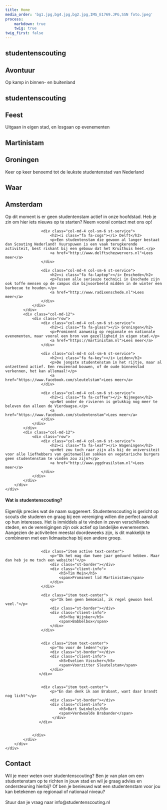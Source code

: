 ```yaml
---
title: Home
media_order: 'bg1.jpg,bg4.jpg,bg2.jpg,IMG_E1769.JPG,SSN foto.jpeg'
process:
    markdown: true
    twig: true
twig_first: false
---
```


<!-- SLIDER -->
<section id="slider">
    <div id="home-carousel" class="carousel slide" data-ride="carousel">
        <div class="carousel-inner">
            <div class="item active" style="background-image: url({{ page.media['bg1.jpg'].url }}">
                <div class="carousel-caption container">
                    <div class="row">
                        <div class="col-sm-7">
                            <h1>studentenscouting</h1>
                            <h2>Avontuur</h2>
                            <p>Op kamp in binnen- en buitenland</p>
                        </div>
                    </div>
                </div>
            </div>
            <div class="item" style="background-image: url({{ page.media['bg2.jpg'].url }})">
                <div class="carousel-caption container">
                    <div class="row">
                        <h1>studentenscouting</h1>
                        <h2>Feest</h2>
                        <p>Uitgaan in eigen stad, en losgaan op evenementen</p>
                    </div>
                </div>
            </div>
            <div class="item" style="background-image: url({{ page.media['bg4.jpg'].url }})">
                <div class="carousel-caption container">
                    <div class="row">
                        <h1>Martinistam</h1>
                        <h2>Groningen</h2>
                        <p>Keer op keer benoemd tot de leukste studentenstad van Nederland</p>
                    </div>
                </div>
            </div>
            <a class="home-carousel-left" href="#home-carousel" data-slide="prev"><i class="fa fa-angle-left"></i></a>
            <a class="home-carousel-right" href="#home-carousel" data-slide="next"><i class="fa fa-angle-right"></i></a>
        </div>
    </div> <!--/#home-carousel-->
</section>
<!-- /SLIDER -->

<!-- SERVICES -->
<section id="services">
    <div class="container">
        <div class="row">
            <div class="col-md-12">
                <div class="section-title">
                    <h1>Waar</h1>
                    <span class="st-border"></span>
                </div>
            </div>
            <div class="col-md-12">
                <div class="row">
                    <div class="col-md-4 col-sm-6 st-service">
                        <h2><i class="fa fa-university"></i> Amsterdam</h2>
                        <p>Op dit moment is er geen studentenstam actief in onze hoofdstad. Heb je zin om hier iets nieuws op te starten? Neem vooral contact met ons op!</p>
                    </div>

                    <div class="col-md-4 col-sm-6 st-service">
                        <h2><i class="fa fa-cogs"></i> Delft</h2>
                        <p>Een studentenstam die gewoon al langer bestaat dan Scouting Nederland! Vuurspuwen is een vaak terugkerende activiteit, best riskant bij een gebouw dat het Kruithuis heet.</p>
                        <a href="http://www.delftschezwervers.nl">Lees meer</a>
                    </div>

                    <div class="col-md-4 col-sm-6 st-service">
                        <h2><i class="fa fa-laptop"></i> Enschede</h2>
                        <p>Tussen alle serieuze technici in Enschede zijn ook toffe mensen op de campus die bijvoorbeeld midden in de winter een barbecue te houden.</p>
                        <a href="http://www.radixenschede.nl">Lees meer</a>
                    </div>
                </div>
            </div>
            <div class="col-md-12">
                <div class="row">
                    <div class="col-md-4 col-sm-6 st-service">
                        <h2><i class="fa fa-glass"></i> Groningen</h2>
                        <p>Prominent aanwezig op regionale en nationale evenementen, maar vooral een bron van gezelligheid in eigen stad.</p>
                        <a href="https://martinistam.nl">Lees meer</a>
                    </div>

                    <div class="col-md-4 col-sm-6 st-service">
                        <h2><i class="fa fa-key"></i> Leiden</h2>
                        <p>De jongste studentenstam in het rijtje, maar al ontzettend actief. Een reuzenrad bouwen, of de oude binnenstad verkennen, het kan allemaal!</p>
                        <a href="https://www.facebook.com/sleutelstam">Lees meer</a>
                    </div>

                    <div class="col-md-4 col-sm-6 st-service">
                        <h2><i class="fa fa-coffee"></i> Nijmegen</h2>
                        <p>Net onder de rivieren is gelukkig nog meer te beleven dan alleen de Vierdaagse.</p>
                        <a href="https://www.facebook.com/studentenstam">Lees meer</a>
                    </div>
                </div>
            </div>
            <div class="col-md-12">
                <div class="row">
                    <div class="col-md-4 col-sm-6 st-service">
                        <h2><i class="fa fa-leaf"></i> Wageningen</h2>
                        <p>Het zou toch raar zijn als bij de universiteit voor alle liefhebbers van geitenwollen sokken en vegetarische burgers geen studentenstam te vinden zou zijn?</p>
                        <a href="http://www.yggdrasilstam.nl">Lees meer</a>
                    </div>
                </div>
            </div>
        </div>
    </div>
</section>
<!-- /SERVICES -->


<!-- ABOUT US -->
<section id="about-us">
    <div class="container">
        <div class="row">
            <div class="col-sm-6">
                <div class="about-us text-center">
                    <h4>Wat is studentenscouting?</h4>
                    <p>Eigenlijk precies wat de naam suggereert. Studentenscouting is gericht op scouts die studeren en graag bij een vereniging willen die perfect aansluit op hun interesses. Het is inmiddels al te vinden in zeven verschillende steden, en de verenigingen zijn ook actief op landelijke evenementen. Aangezien de activiteiten meestal doordeweeks zijn, is dit makkelijk te combineren met een lidmaatschap bij een andere groep.</p>
                </div>
            </div>
            <div class="col-sm-6 our-office">
                <div id="office-carousel" class="carousel slide" data-ride="carousel">
                    <div class="carousel-inner">
                         <div class="item active">
                            <img src="{{ page.media['IMG_E1769.JPG'].url }}" alt="">
                        </div>
                        <a class="office-carousel-left" href="#office-carousel" data-slide="prev"><i
                                class="fa fa-angle-left"></i></a>
                        <a class="office-carousel-right" href="#office-carousel" data-slide="next"><i
                                class="fa fa-angle-right"></i></a>
                    </div>
                </div> <!--/#office-carousel-->
            </div>
        </div>
    </div>
</section>
<!-- /ABOUT US -->
<!-- TESTIMONIAL -->
<section id="testimonial">
    <div class="container">
        <div class="row">
            <div class="overlay"></div>
            <div class="col-md-8 col-md-offset-2 col-sm-12">
                <div class="st-testimonials">

                    <div class="item active text-center">
                        <p>"Ok het mag dan twee jaar geduurd hebben. Maar dan heb je me toch een website!"</p>
                        <div class="st-border"></div>
                        <div class="client-info">
                            <h5>Tim Mein</h5>
                            <span>Prominent lid Martinistam</span>
                        </div>
                    </div>

                    <div class="item text-center">
                        <p>"Ik ben geen bemoeial, ik regel gewoon heel veel."</p>
                        <div class="st-border"></div>
                        <div class="client-info">
                            <h5>Yke Wijnker</h5>
                            <span>Babbelbox</span>
                        </div>
                    </div>


                    <div class="item text-center">
                        <p>"Vo voor de leden!"</p>
                        <div class="st-border"></div>
                        <div class="client-info">
                            <h5>Evelien Visscher</h5>
                            <span>Voorzitter Sleutelstam</span>
                        </div>
                   </div>


                    <div class="item text-center">
                        <p>"En dan denk ik aan Brabant, want daar brandt nog licht"</p>
                        <div class="st-border"></div>
                        <div class="client-info">
                            <h5>Bart Swinkels</h5>
                            <span>Verdwaalde Brabander</span>
                         </div>
                   </div>


                </div>
            </div>
        </div>
    </div>
</section>
<!-- /TESTIMONIAL -->


<!-- CONTACT -->
<section id="contact">
    <div class="container">
        <div class="row">
            <div class="col-md-12">
                <div class="section-title">
                    <h1>Contact</h1>
                    <span class="st-border"></span>
                </div>
            </div>
            <div class="col-sm-4 contact-info">
                <p class="contact-content">
                    Wil je meer weten over studentenscouting? Ben je van plan om een studentenstam op te richten in jouw stad en wil je graag advies en ondersteuning hierbij? Of ben je benieuwd wat een studentenstam voor jou kan betekenen op regionaal of nationaal niveau?
                    <br><br>
                    Stuur dan je vraag naar info@studentenscouting.nl
                </p>
            </div>
        </div>
    </div>
</section>
<!-- /CONTACT -->
